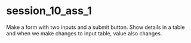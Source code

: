 # session_10_ass_1
Make a form with two inputs and a submit button. Show details in a table and when we make changes to input table, value also changes.
